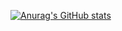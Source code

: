 [![Anurag's GitHub stats](https://github-readme-stats.vercel.app/api?username=superslowjelly&count_private=true&show_icons=true&theme=DARK)](https://github.com/anuraghazra/github-readme-stats)

